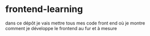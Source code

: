 # frontend-learning
dans ce dépôt je vais mettre tous mes code front end où je montre comment je développe le frontend au fur et à mesure 
